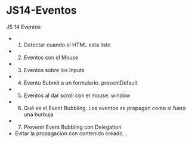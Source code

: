 # JS14-Eventos
JS 14 Eventos
* 1. Detectar cuando el HTML esta listo
* 2. Eventos con el Mouse
* 3. Eventos sobre los Inputs
* 4. Evento Submit a un formulario. preventDefault
* 5. Eventos al dar scroll con el mouse. window
* 6. Qué es el Event Bubbling. Los eventos se propagan como si fuera una burbuja
* 7. Prevenir Event Bubbling con Delegation
* Evitar la propagación con contenido creado...
